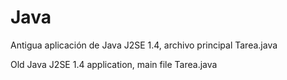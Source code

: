 # Java
Antigua aplicación de Java J2SE 1.4, archivo principal Tarea.java

Old Java J2SE 1.4 application, main file Tarea.java
